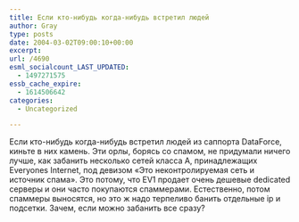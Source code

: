 ```yaml
---
title: Если кто-нибудь когда-нибудь встретил людей
author: Gray
type: posts
date: 2004-03-02T09:00:10+00:00
excerpt:
url: /4690
esml_socialcount_LAST_UPDATED:
  - 1497271575
essb_cache_expire:
  - 1614506642
categories:
  - Uncategorized

---
```








Если кто-нибудь когда-нибудь встретил людей из саппорта DataForce, киньте в них камень. Эти орлы, борясь со спамом, не придумали ничего лучше, как забанить несколько сетей класса A, принадлежащих Everyones Internet, под девизом &#171;Это неконтролируемая сеть и источник спама&#187;. Это потому, что EV1 продает очень дешевые dedicated серверы и они часто покупаются спаммерами. Естественно, потом спаммеры выносятся, но это ж надо терпеливо банить отдельные ip и подсетки. Зачем, если можно забанить все сразу?